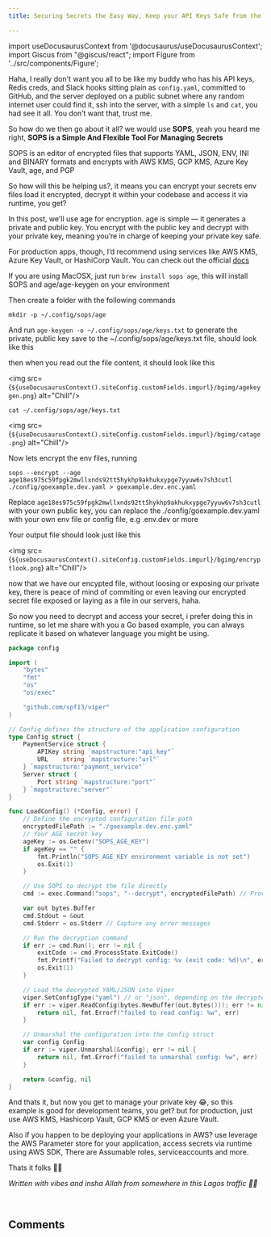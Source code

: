 ```yaml
---
title: Securing Secrets the Easy Way, Keep your API Keys Safe from the Public Eye

---
```

import useDocusaurusContext from '@docusaurus/useDocusaurusContext';
import Giscus from "@giscus/react";
import Figure from '../src/components/Figure';

Haha, I really don't want you all to be like my buddy who has his API keys, Redis creds, and Slack hooks sitting plain as ``config.yaml``, committed to GitHub, and the server deployed on a public subnet where any random internet user could find it, ssh into the server, with a simple ``ls`` and ``cat``, you had see it all. You don’t want that, trust me.

So how do we then go about it all? we would use **SOPS**, yeah you heard me right, **SOPS is a Simple And Flexible Tool For Managing Secrets**

SOPS is an editor of encrypted files that supports YAML, JSON, ENV, INI and BINARY formats and encrypts with AWS KMS, GCP KMS, Azure Key Vault, age, and PGP

So how will this be helping us?, it means you can encrypt your secrets env files load it encrypted, decrypt it within your codebase and access it via runtime, you get?

In this post, we'll use age for encryption. age is simple — it generates a private and public key. You encrypt with the public key and decrypt with your private key, meaning you’re in charge of keeping your private key safe.

For production apps, though, I’d recommend using services like AWS KMS, Azure Key Vault, or HashiCorp Vault. You can check out the official <a href="https://getsops.io/docs/" target="_blank">docs</a>


If you are using MacOSX, just run ``brew install sops age``, this will install SOPS and age/age-keygen on your environment

Then create a folder with the following commands

```
mkdir -p ~/.config/sops/age
```

And run ```age-keygen -o ~/.config/sops/age/keys.txt``` to generate the private, public key save to the ~/.config/sops/age/keys.txt file, should look like this

then when you read out the file content, it should look like this

<img src={`${useDocusaurusContext().siteConfig.customFields.imgurl}/bgimg/agekeygen.png`} alt="Chill"/>


```
cat ~/.config/sops/age/keys.txt
```

<img src={`${useDocusaurusContext().siteConfig.customFields.imgurl}/bgimg/catage.png`} alt="Chill"/>


Now lets encrypt the env files, running

```
sops --encrypt --age age18es975c59fpgk2mwllxnds92tt5hykhp9akhukxypge7yyuw6v7sh3cutl ./config/goexample.dev.yaml > goexample.dev.enc.yaml
```

Replace ``age18es975c59fpgk2mwllxnds92tt5hykhp9akhukxypge7yyuw6v7sh3cutl`` with your own public key, you can replace the ./config/goexample.dev.yaml with your own env file or config file, e.g .env.dev or more

Your output file should look just like this

<img src={`${useDocusaurusContext().siteConfig.customFields.imgurl}/bgimg/encryptlook.png`} alt="Chill"/>


now that we have our encypted file, without loosing or exposing our private key, there is peace of mind of commiting or even leaving our encrypted secret file exposed or laying as a file in our servers, haha.

So now you need to decrypt and access your secret, i prefer doing this in runtime, so let me share with you a Go based example, you can always replicate it based on whatever language you might be using.


```Go
package config

import (
	"bytes"
	"fmt"
	"os"
	"os/exec"

	"github.com/spf13/viper"
)

// Config defines the structure of the application configuration
type Config struct {
	PaymentService struct {
		APIKey string `mapstructure:"api_key"`
		URL    string `mapstructure:"url"`
	} `mapstructure:"payment_service"`
	Server struct {
		Port string `mapstructure:"port"`
	} `mapstructure:"server"`
}

func LoadConfig() (*Config, error) {
	// Define the encrypted configuration file path
	encryptedFilePath := "./goexample.dev.enc.yaml"
	// Your AGE secret key
	ageKey := os.Getenv("SOPS_AGE_KEY")
	if ageKey == "" {
		fmt.Println("SOPS_AGE_KEY environment variable is not set")
		os.Exit(1)
	}

	// Use SOPS to decrypt the file directly
	cmd := exec.Command("sops", "--decrypt", encryptedFilePath) // Provide the file path directly

	var out bytes.Buffer
	cmd.Stdout = &out
	cmd.Stderr = os.Stderr // Capture any error messages

	// Run the decryption command
	if err := cmd.Run(); err != nil {
		exitCode := cmd.ProcessState.ExitCode()
		fmt.Printf("Failed to decrypt config: %v (exit code: %d)\n", err, exitCode)
		os.Exit(1)
	}

	// Load the decrypted YAML/JSON into Viper
	viper.SetConfigType("yaml") // or "json", depending on the decrypted format
	if err := viper.ReadConfig(bytes.NewBuffer(out.Bytes())); err != nil {
		return nil, fmt.Errorf("failed to read config: %w", err)
	}

	// Unmarshal the configuration into the Config struct
	var config Config
	if err := viper.Unmarshal(&config); err != nil {
		return nil, fmt.Errorf("failed to unmarshal config: %w", err)
	}

	return &config, nil
}
```

And thats it, but now you get to manage your private key 😂, so this example is good for development teams, you get? but for production, just use AWS KMS, Hashicorp Vault, GCP KMS or even Azure Vault.

Also if you happen to be deploying your applications in AWS? use leverage the AWS Parameter store for your application, access secrets via runtime using AWS SDK, There are Assumable roles, serviceaccounts and more.

Thats it folks 🤞🏽

*Written with vibes and insha Allah from somewhere in this Lagos traffic 😮‍💨*

<br/>
<h2>Comments</h2>
<Giscus
id="comments"
repo="saintmalik/blog.saintmalik.me"
repoId="MDEwOlJlcG9zaXRvcnkzOTE0MzQyOTI="
category="General"
categoryId="DIC_kwDOF1TQNM4CQ8lN"
mapping="title"
term="Comments"
reactionsEnabled="1"
emitMetadata="0"
inputPosition="top"
theme="preferred_color_scheme"
lang="en"
loading="lazy"
crossorigin="anonymous"
    />